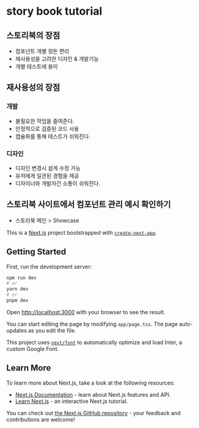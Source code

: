 # story book tutorial
## 스토리북의 장점
- 컴포넌트 개별 정돈 편리
- 재사용성을 고려한 디자인 & 개발기능
- 개별 테스트에 용이

## 재사용성의 장점
### 개발
- 불필요한 작업을 줄여준다.
- 안정적으로 검증된 코드 사용
- 캡슐화를 통해 테스트가 쉬워진다.

### 디자인
- 디자인 변경시 쉽게 수정 가능
- 유저에게 일관된 경험을 제공
- 디자이너와 개발자간 소통이 쉬워진다.

## 스토리북 사이트에서 컴포넌트 관리 예시 확인하기
- 스토리북 메인 > Showcase


This is a [Next.js](https://nextjs.org/) project bootstrapped with [`create-next-app`](https://github.com/vercel/next.js/tree/canary/packages/create-next-app).

## Getting Started

First, run the development server:

```bash
npm run dev
# or
yarn dev
# or
pnpm dev
```

Open [http://localhost:3000](http://localhost:3000) with your browser to see the result.

You can start editing the page by modifying `app/page.tsx`. The page auto-updates as you edit the file.

This project uses [`next/font`](https://nextjs.org/docs/basic-features/font-optimization) to automatically optimize and load Inter, a custom Google Font.

## Learn More

To learn more about Next.js, take a look at the following resources:

- [Next.js Documentation](https://nextjs.org/docs) - learn about Next.js features and API.
- [Learn Next.js](https://nextjs.org/learn) - an interactive Next.js tutorial.

You can check out [the Next.js GitHub repository](https://github.com/vercel/next.js/) - your feedback and contributions are welcome!
